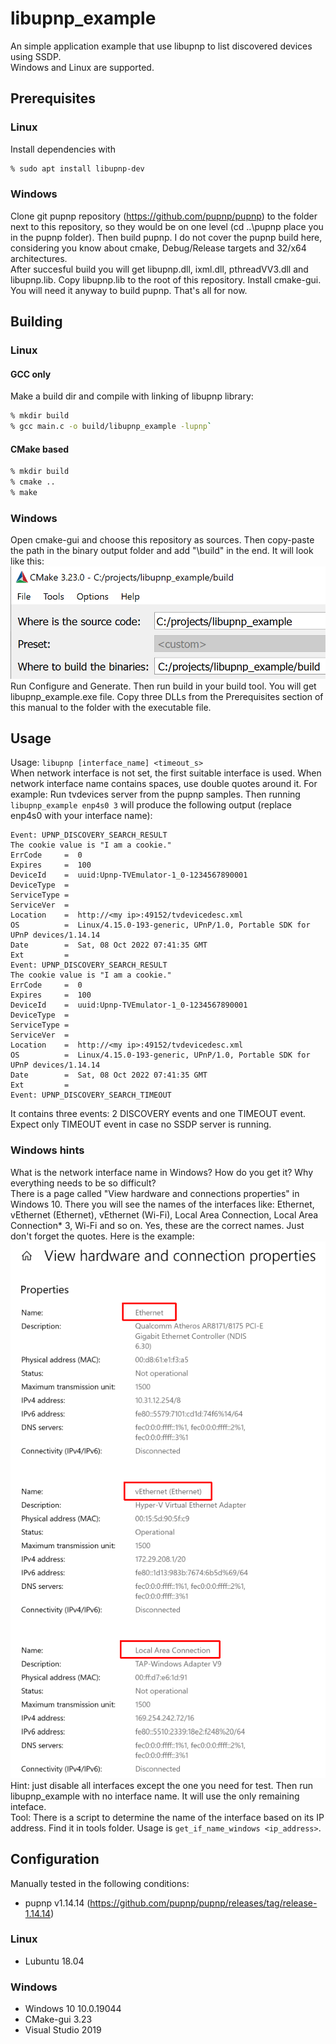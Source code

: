 # libupnp_example
An simple application example that use libupnp to list discovered devices using SSDP.  
Windows and Linux are supported.

## Prerequisites

### Linux

Install dependencies with
```bash
% sudo apt install libupnp-dev
```

### Windows

Clone git pupnp repository (https://github.com/pupnp/pupnp) to the folder next to this repository, so they would be on one level (cd ..\pupnp place you in the pupnp folder). Then build pupnp. I do not cover the pupnp build here, considering you know about cmake, Debug/Release targets and 32/x64 architectures.  
After succesful build you will get libupnp.dll, ixml.dll, pthreadVV3.dll and libupnp.lib. Copy libupnp.lib to the root of this repository.
Install cmake-gui. You will need it anyway to build pupnp.
That's all for now.

## Building

### Linux

#### GCC only

Make a build dir and compile with linking of libupnp library:

```bash
% mkdir build
% gcc main.c -o build/libupnp_example -lupnp`
```

#### CMake based

```bash
% mkdir build
% cmake ..
% make
```

### Windows

Open cmake-gui and choose this repository as sources. Then copy-paste the path in the binary output folder and add "\build" in the end. It will look like this:
![example of cmake-gui paths](doc/cmake_gui.png)
Run Configure and Generate. Then run build in your build tool.
You will get libupnp_example.exe file. Copy three DLLs from the Prerequisites section of this manual to the folder with the executable file.

## Usage

Usage: `libupnp [interface_name] <timeout_s>`  
When network interface is not set, the first suitable interface is used. When network interface name contains spaces, use double quotes around it.
For example: Run tvdevices server from the pupnp samples. Then running `libupnp_example enp4s0 3` will produce the following output (replace enp4s0 with your interface name):

```
Event: UPNP_DISCOVERY_SEARCH_RESULT
The cookie value is "I am a cookie."
ErrCode     =  0
Expires     =  100
DeviceId    =  uuid:Upnp-TVEmulator-1_0-1234567890001
DeviceType  =  
ServiceType =  
ServiceVer  =  
Location    =  http://<my ip>:49152/tvdevicedesc.xml
OS          =  Linux/4.15.0-193-generic, UPnP/1.0, Portable SDK for UPnP devices/1.14.14
Date        =  Sat, 08 Oct 2022 07:41:35 GMT
Ext         =  
Event: UPNP_DISCOVERY_SEARCH_RESULT
The cookie value is "I am a cookie."
ErrCode     =  0
Expires     =  100
DeviceId    =  uuid:Upnp-TVEmulator-1_0-1234567890001
DeviceType  =  
ServiceType =  
ServiceVer  =  
Location    =  http://<my ip>:49152/tvdevicedesc.xml
OS          =  Linux/4.15.0-193-generic, UPnP/1.0, Portable SDK for UPnP devices/1.14.14
Date        =  Sat, 08 Oct 2022 07:41:35 GMT
Ext         =  
Event: UPNP_DISCOVERY_SEARCH_TIMEOUT
```
It contains three events: 2 DISCOVERY events and one TIMEOUT event. Expect only TIMEOUT event in case no SSDP server is running.

### Windows hints

What is the network interface name in Windows? How do you get it? Why everything needs to be so difficult?  
There is a page called "View hardware and connections properties" in Windows 10. There you will see the names of the interfaces like: Ethernet, vEthernet (Ethernet), vEthernet (Wi-Fi), Local Area Connection, Local Area Connection* 3, Wi-Fi and so on. Yes, these are the correct names. Just don't forget the quotes. Here is the example:  
![example of cmake-gui paths](doc/windows_interfaces.png)  
Hint: just disable all interfaces except the one you need for test. Then run libupnp_example with no interface name. It will use the only remaining inteface.  
Tool: There is a script to determine the name of the interface based on its IP address. Find it in tools folder. Usage is `get_if_name_windows <ip_address>`.

## Configuration

Manually tested in the following conditions:  
- pupnp v1.14.14 (https://github.com/pupnp/pupnp/releases/tag/release-1.14.14)

### Linux

- Lubuntu 18.04

### Windows

- Windows 10 10.0.19044
- CMake-gui 3.23
- Visual Studio 2019